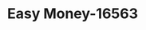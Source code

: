 ---
f_zip-code: 71446
f_state-code: LA
title: Easy Money-16563
f_phone: 337-537-0756
f_city-only: Leesville
f_address: 11811 Entrance Road Leesville
f_location-unique-id: '16563'
slug: easy-money-16563
updated-on: '2024-05-30T13:46:58.046Z'
created-on: '2024-05-30T13:36:59.803Z'
published-on: '2024-05-30T13:54:32.469Z'
f_city-state: cms/city/leesville-la.md
f_company: cms/company/easy-money.md
f_state: cms/state/louisiana.md
layout: '[payday-loan].html'
tags: payday-loan
---